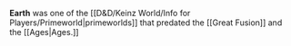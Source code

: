 **Earth** was one of the [[D&D/Keinz World/Info for Players/Primeworld|primeworlds]] that predated the [[Great Fusion]] and the [[Ages|Ages.]]